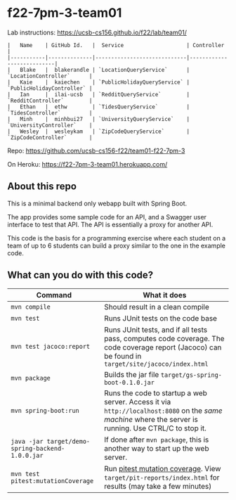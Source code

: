 # f22-7pm-3-team01

Lab instructions: <https://ucsb-cs156.github.io/f22/lab/team01/>

```
|   Name    | GitHub Id.   |  Service                    | Controller                |
|-----------|--------------|-----------------------------|---------------------------| 
|   Blake   |  blakerandle | `LocationQueryService`      | `LocationController`      |   
|   Kaie    |  kaiechen    | `PublicHolidayQueryService` | `PublicHolidayController` |   
|   Ian     |  ilai-ucsb   | `RedditQueryService`        | `RedditController`        |   
|   Ethan   |  ethw        | `TidesQueryService`         | `TidesController`         |   
|   Minh    |  minhbui27   | `UniversityQueryService`    | `UniversityController`    |
|   Wesley  |  wesleykam   | `ZipCodeQueryService`       | `ZipCodeController`       |
```

Repo: https://github.com/ucsb-cs156-f22/team01-f22-7pm-3

On Heroku: https://f22-7pm-3-team01.herokuapp.com/

## About this repo

This is a minimal backend only webapp built with Spring Boot.

The app provides some sample code for an API, and a Swagger user interface
to test that API.  The API is essentially a proxy for another API.

This code is the basis for a programming exercise where each student on a
team of up to 6 students can build a proxy similar to the one in the example code.

## What can you do with this code?

| Command | What it does   |
|----------|---------------------------------------|
| `mvn compile` | Should result in a clean compile |
| `mvn test` | Runs JUnit tests on the code base |
| `mvn test jacoco:report` | Runs JUnit tests, and if all tests pass, computes code coverage.  The code coverage report (Jacoco) can be found in `target/site/jacoco/index.html` |
| `mvn package` | Builds the jar file `target/gs-spring-boot-0.1.0.jar` |
| `mvn spring-boot:run` | Runs the code to startup a web server.  Access it via `http://localhost:8080` on the *same machine* where the server is running.  Use CTRL/C to stop it. |
| `java -jar target/demo-spring-backend-1.0.0.jar` | If done after `mvn package`, this is another way to start up the web server.|
| `mvn test pitest:mutationCoverage` | Run [pitest mutation coverage](https://pitest.org).  View `target/pit-reports/index.html` for results (may take a few minutes)|
